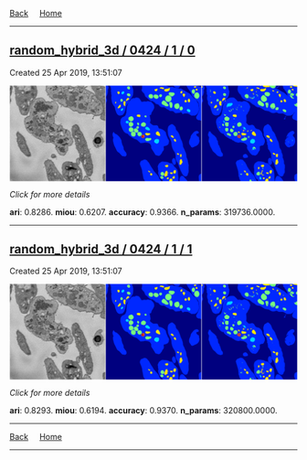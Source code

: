 
[Back](..)&nbsp;&nbsp;&nbsp;&nbsp;&nbsp;[Home](https://leapmanlab.github.io/snapshots)

---

<div class="summary"><a href="0"><h2>random_hybrid_3d / 0424 / 1 / 0</h2></a><p>Created 25 Apr 2019, 13:51:07
</p><a href="0"><img src="0/media/summary.png" align="center"></a><p>
<i>Click for more details</i>
</p></div>

**ari**: 0.8286. **miou**: 0.6207. **accuracy**: 0.9366. **n_params**: 319736.0000. 

---

<div class="summary"><a href="1"><h2>random_hybrid_3d / 0424 / 1 / 1</h2></a><p>Created 25 Apr 2019, 13:51:07
</p><a href="1"><img src="1/media/summary.png" align="center"></a><p>
<i>Click for more details</i>
</p></div>

**ari**: 0.8293. **miou**: 0.6194. **accuracy**: 0.9370. **n_params**: 320800.0000. 

---

[Back](..)&nbsp;&nbsp;&nbsp;&nbsp;&nbsp;[Home](https://leapmanlab.github.io/snapshots)

---